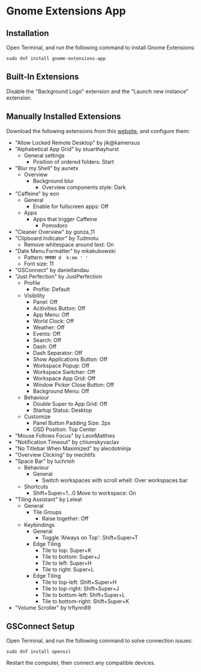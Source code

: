 # Gnome Extensions App

## Installation

Open Terminal, and run the following command to install Gnome Extensions:

```
sudo dnf install gnome-extensions-app
```

## Built-In Extensions

Disable the "Background Logo" extension and the "Launch new instance" extension.

## Manually Installed Extensions

Download the following extensions from this [website](https://extensions.gnome.org), and configure them:

- "Allow Locked Remote Desktop" by jik@kamensus
- "Alphabetical App Grid" by stuarthayhurst
	- General settings
		- Position of ordered folders: Start
- "Blur my Shell" by aunetx
	- Overview
		- Background blur
			- Overview components style: Dark
- "Caffeine" by eon
	- General
		- Enable for fullscreen apps: Off
	- Apps
		- Apps that trigger Caffeine
			- Pomodoro
- "Cleaner Overview" by gonza_11
- "Clipboard Indicator" by Tudmotu
	- Remove whitespace around text: On
- "Date Menu Formatter" by mkakubowski
	- Pattern: `MMMM d  k:mm ' '`
	- Font size: 11
- "GSConnect" by daniellandau
- "Just Perfection" by JustPerfection
	- Profile
		- Profile: Default
	- Visibility
		- Panel: Off
		- Acitivities Button: Off
		- App Menu: Off
		- World Clock:  Off
		- Weather: Off
		- Events: Off
		- Search: Off
		- Dash: Off
		- Dash Separator: Off
		- Show Applications Button: Off
		- Workspace Popup: Off
		- Workspace Switcher: Off
		- Workspace App Grid: Off
		- Window Picker Close Button: Off
		- Background Menu: Off
	- Behaviour
		- Double Super to App Grid: Off
		- Startup Status: Desktop
	- Customize
		- Panel Button Padding Size: 2px
		- OSD Position: Top Center
- "Mouse Follows Focus" by LeonMatthes
- "Notification Timeout" by chlumskyvaclav
- "No Titlebar When Maximized" by alecdotninja
- "Overview Clicking" by mechtifs
- "Space Bar" by luchrioh
	- Behaviour
		- General
			- Switch workspaces with scroll whell: Over workspaces bar
	- Shortcuts
		- Shift+Super+1...0 Move to workspace: On
- "Tiling Assistant" by Leleat
	- General
		- Tile Groups
			- Raise together: Off
	- Keybindings
		- General
			- Toggle 'Always on Top': Shift+Super+T
		- Edge Tiling
			- Tile to top: Super+K
			- Tile to bottom: Super+J
			- Tile to left: Super+H
			- Tile to right: Super+L
		- Edge Tiling
			- Tile to top-left: Shift+Super+H
			- Tile to top-right: Shift+Super+J
			- Tile to bottom-left: Shift+Super+L
			- Tile to bottom-right: Shift+Super+K
- "Volume Scroller" by trflynn89

## GSConnect Setup

Open Terminal, and run the following command to solve connection issues: 

```
sudo dnf install openssl
```

Restart the computer, then connect any compatible devices.
